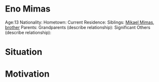 <!-- TITLE: Eno -->
<!-- SUBTITLE: A quick summary of Eno -->

# Eno Mimas
Age:13
Nationality:
Hometown:
Current Residence:
Siblings: [Mikael Mimas, brother](https://fieldswiki.herokuapp.com/characters/mikael#mikael-mimas)
Parents:
Grandparents (describe relationship):
Significant Others (describe relationship):
# Situation

# Motivation
